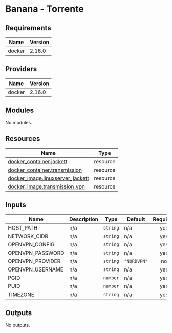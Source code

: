 # Banana - Torrente



<!-- BEGIN_TF_DOCS -->
 ## Requirements

| Name | Version |
|------|---------|
| docker | 2.16.0 |

## Providers

| Name | Version |
|------|---------|
| docker | 2.16.0 |

## Modules

No modules.

## Resources

| Name | Type |
|------|------|
| [docker_container.jackett](https://registry.terraform.io/providers/kreuzwerker/docker/2.16.0/docs/resources/container) | resource |
| [docker_container.transmission](https://registry.terraform.io/providers/kreuzwerker/docker/2.16.0/docs/resources/container) | resource |
| [docker_image.linuxserver_jackett](https://registry.terraform.io/providers/kreuzwerker/docker/2.16.0/docs/resources/image) | resource |
| [docker_image.transmission_vpn](https://registry.terraform.io/providers/kreuzwerker/docker/2.16.0/docs/resources/image) | resource |

## Inputs

| Name | Description | Type | Default | Required |
|------|-------------|------|---------|:--------:|
| HOST\_PATH | n/a | `string` | n/a | yes |
| NETWORK\_CIDR | n/a | `string` | n/a | yes |
| OPENVPN\_CONFIG | n/a | `string` | n/a | yes |
| OPENVPN\_PASSWORD | n/a | `string` | n/a | yes |
| OPENVPN\_PROVIDER | n/a | `string` | `"NORDVPN"` | no |
| OPENVPN\_USERNAME | n/a | `string` | n/a | yes |
| PGID | n/a | `number` | n/a | yes |
| PUID | n/a | `number` | n/a | yes |
| TIMEZONE | n/a | `string` | n/a | yes |

## Outputs

No outputs.        
<!-- END_TF_DOCS -->
